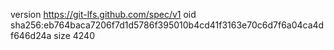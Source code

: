 version https://git-lfs.github.com/spec/v1
oid sha256:eb764baca7206f7d1d5786f395010b4cd41f3163e70c6d7f6a04ca4df646d24a
size 4240
